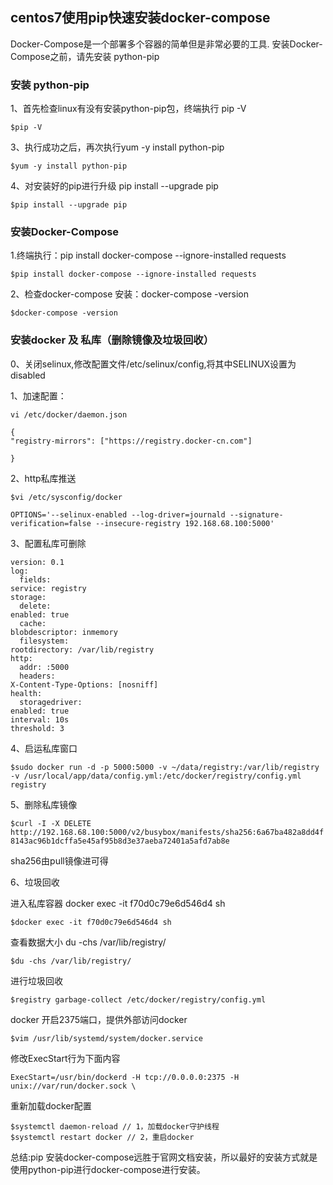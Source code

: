 ## centos7使用pip快速安装docker-compose

Docker-Compose是一个部署多个容器的简单但是非常必要的工具.
安装Docker-Compose之前，请先安装 python-pip


### 安装 python-pip

1、首先检查linux有没有安装python-pip包，终端执行 pip -V

    $pip -V

3、执行成功之后，再次执行yum -y install python-pip

    $yum -y install python-pip

 4、对安装好的pip进行升级 pip install --upgrade pip

    $pip install --upgrade pip

### 安装Docker-Compose

1.终端执行：pip install docker-compose --ignore-installed requests 

`$pip install docker-compose --ignore-installed requests` 

2、检查docker-compose 安装：docker-compose -version

    $docker-compose -version

### 安装docker 及 私库（删除镜像及垃圾回收）

0、关闭selinux,修改配置文件/etc/selinux/config,将其中SELINUX设置为disabled

1、加速配置：

    vi /etc/docker/daemon.json
    
    {
    "registry-mirrors": ["https://registry.docker-cn.com"]
    
    }



2、http私库推送

 
    $vi /etc/sysconfig/docker
    
    OPTIONS='--selinux-enabled --log-driver=journald --signature-verification=false --insecure-registry 192.168.68.100:5000'

3、配置私库可删除

    version: 0.1
    log:
      fields:
    service: registry
    storage:
      delete:
    enabled: true
      cache:
    blobdescriptor: inmemory
      filesystem:
    rootdirectory: /var/lib/registry
    http:
      addr: :5000
      headers:
    X-Content-Type-Options: [nosniff]
    health:
      storagedriver:
    enabled: true
    interval: 10s
    threshold: 3

4、启运私库窗口


`$sudo docker run -d -p 5000:5000 -v ~/data/registry:/var/lib/registry  -v /usr/local/app/data/config.yml:/etc/docker/registry/config.yml  registry` 

5、删除私库镜像

  `$curl -I -X DELETE http://192.168.68.100:5000/v2/busybox/manifests/sha256:6a67ba482a8dd4f8143ac96b1dcffa5e45af95b8d3e37aeba72401a5afd7ab8e`

sha256由pull镜像进可得

6、垃圾回收

 进入私库容器  docker exec -it f70d0c79e6d546d4 sh


    $docker exec -it f70d0c79e6d546d4 sh

 查看数据大小  du -chs /var/lib/registry/


    $du -chs /var/lib/registry/

进行垃圾回收  

    $registry garbage-collect /etc/docker/registry/config.yml 

docker 开启2375端口，提供外部访问docker

    $vim /usr/lib/systemd/system/docker.service

修改ExecStart行为下面内容


    ExecStart=/usr/bin/dockerd -H tcp://0.0.0.0:2375 -H unix://var/run/docker.sock \

重新加载docker配置

    $systemctl daemon-reload // 1，加载docker守护线程
    $systemctl restart docker // 2，重启docker

总结:pip 安装docker-compose远胜于官网文档安装，所以最好的安装方式就是使用python-pip进行docker-compose进行安装。